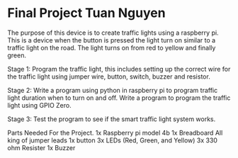 # Final Project Tuan Nguyen
  The purpose of this device is to create traffic lights using a raspberry pi. This is a device when the button is pressed the light turn on similar to a traffic light on the road. The light turns on from red to yellow and finally green.  

Stage 1: Program the traffic light, this includes setting up the correct wire for the traffic light using jumper wire, button, switch, buzzer and resistor. 

Stage 2: Write a program using python in raspberry pi to program traffic light duration when to turn on and off. Write a program to   program the traffic light using GPIO Zero.   

Stage 3: Test the program to see if the smart traffic light system works. 


Parts Needed For the Project.
1x Raspberry pi model 4b
1x Breadboard
All king of jumper leads 
1x button
3x LEDs (Red, Green, and Yellow)
3x 330 ohm Resister
1x Buzzer
